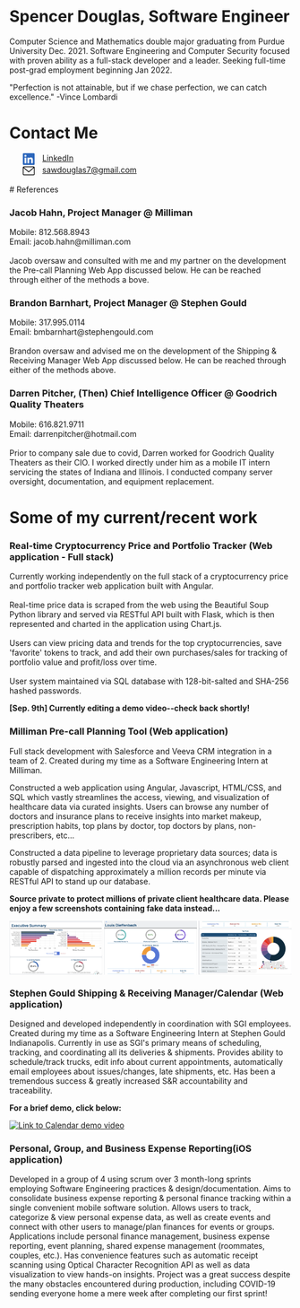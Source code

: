 # Spencer Douglas, Software Engineer

Computer Science and Mathematics double major graduating from Purdue University Dec. 2021.
Software Engineering and Computer Security focused with proven ability as a full-stack developer and a leader.
Seeking full-time post-grad employment beginning Jan 2022.

"Perfection is not attainable, but if we chase perfection, we can catch excellence." -Vince Lombardi 

# Contact Me

  <ul style="list-style-type:none;">
  <li>
    <a style = "display: flex;" href = "https://www.linkedin.com/in/sawdouglas/">
      <img alt="My LinkedIn" style = "max-width: 1.5em; padding-right: 1em;" src = "https://raw.githubusercontent.com/spencerdouglas7/spencerdouglas7.github.io/main/linkedin.svg">
      LinkedIn
    </a>
  </li>
  <li>
    <a style = "display: flex;" href = "mailto:sawdouglas7@gmail.com">
      <img alt="My LinkedIn" style = "max-width: 1.5em; padding-right: 1em;" src = "https://raw.githubusercontent.com/spencerdouglas7/spencerdouglas7.github.io/main/envelope.svg">
      sawdouglas7@gmail.com
    </a>
  </li>
</ul> 
# References
  <h3>Jacob Hahn, Project Manager @ Milliman </h3>
  Mobile: 812.568.8943 <br> Email: jacob.hahn@milliman.com
  <br><br>
  Jacob oversaw and consulted with me and my partner on the development the Pre-call Planning Web App discussed below. He can be reached through either of the methods a  bove.
  <h3>Brandon Barnhart, Project Manager @ Stephen Gould </h3>
  Mobile: 317.995.0114 <br> Email: bmbarnhart@stephengould.com
  <br><br>
  Brandon oversaw and advised me on the development of the Shipping & Receiving Manager Web App discussed below. He can be reached through either of the methods above.
  
  <h3>Darren Pitcher, (Then) Chief Intelligence Officer @ Goodrich Quality Theaters </h3>
  Mobile: 616.821.9711  <br> Email: darrenpitcher@hotmail.com
  <br><br>
  Prior to company sale due to covid, Darren worked for Goodrich Quality Theaters as their CIO. I worked directly under him as a mobile IT intern servicing the states of Indiana and Illinois. I conducted company server oversight, documentation, and equipment replacement. 

# Some of my current/recent work

### Real-time Cryptocurrency Price and Portfolio Tracker (Web application - Full stack)
  Currently working independently on the full stack of a cryptocurrency price and portfolio tracker web application built with Angular. 
  <br><br>
  Real-time price data is scraped from the web using the Beautiful Soup Python library and served via RESTful API built with Flask, which is then represented and charted in the application using Chart.js.
  <br><br>
  Users can view pricing data and trends for the top cryptocurrencies, save 'favorite' tokens to track, and add their own purchases/sales for tracking of portfolio value and profit/loss over time.
  <br><br>
  User system maintained via SQL database with 128-bit-salted and SHA-256 hashed passwords.

<b>[Sep. 9th] Currently editing a demo video--check back shortly!</b>

### Milliman Pre-call Planning Tool (Web application)
  Full stack development with Salesforce and Veeva CRM integration in a team of 2. Created during my time as a Software Engineering Intern at Milliman.

  Constructed a web application using Angular, Javascript, HTML/CSS, and SQL which vastly streamlines the access, viewing, and visualization of healthcare data via   curated insights. Users can browse any number of doctors and insurance plans to receive insights into market makeup, prescription habits, top plans by doctor, top doctors by plans, non-prescribers, etc...

  Constructed a data pipeline to leverage proprietary data sources; data is robustly parsed and ingested into the cloud via an asynchronous web client capable of       dispatching approximately a million records per minute via RESTful API to stand up our database.

<b>Source private to protect millions of private client healthcare data. Please enjoy a few screenshots containing fake data instead...</b>

<div style = "display: flex; justify-content: space-between; max-width: 100vw;">
  <img src ="https://raw.githubusercontent.com/spencerdouglas7/spencerdouglas7.github.io/main/execsumm.png" style = "aspect-ratio: 19 / 11; max-width: 33%">
  <img src ="https://raw.githubusercontent.com/spencerdouglas7/spencerdouglas7.github.io/main/detailtop.png" style = "aspect-ratio: 19 / 11; max-width: 33%">
  <img src ="https://raw.githubusercontent.com/spencerdouglas7/spencerdouglas7.github.io/main/detailbottom.png" style = "aspect-ratio: 19 / 11; max-width: 33%">
</div>

### Stephen Gould Shipping & Receiving Manager/Calendar (Web application)
  Designed and developed independently in coordination with SGI employees. Created during my time as a Software Engineering Intern at Stephen Gould
  Indianapolis. Currently in use as SGI's primary means of scheduling, tracking, and coordinating all its deliveries & 
  shipments. Provides ability to schedule/track trucks, edit info about current appointments, automatically email employees
  about issues/changes, late shipments, etc. Has been a tremendous success & greatly increased S&R accountability and traceability.
  
  <b>For a brief demo, click below:</b>
  <br>
<!--
<img src = "https://i.ibb.co/1ZKKXRX/Screen-Shot-2020-11-08-at-9-50-32-PM.png" style= "height: 20vh;">
-->
[![Link to Calendar demo video](https://img.youtube.com/vi/JgYEQMiKT60/0.jpg)](https://www.youtube.com/watch?v=JgYEQMiKT60)

### Personal, Group, and Business Expense Reporting(iOS application)

  Developed in a group of 4 using scrum over 3 month-long sprints employing Software Engineering practices & design/documentation. Aims to consolidate business expense reporting
  & personal finance tracking within a single convenient mobile software solution. Allows users to track, categorize & view personal expense data, as well as create
  events and connect with other users to manage/plan finances for events or groups. Applications include personal finance management, business expense reporting, event planning,
  shared expense management (roommates, couples, etc.). Has convenience features such as automatic receipt scanning using Optical Character Recognition API as well as data visualization to view hands-on insights. Project was a great success despite the many obstacles encountered during production, including
  COVID-19 sending everyone home a mere week after completing our first sprint!
  
